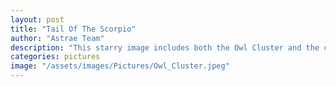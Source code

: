 ```yaml
---
layout: post
title: "Tail Of The Scorpio"
author: "Astrae Team"
description: "This starry image includes both the Owl Cluster and the constellation Cassiopeia. The Owl Cluster is bright enough to be observed even under mildly light-polluted skies. Captured from the Challakere campus of IISc using a 200 mm lens and a DSLR camera with an exposure time of ~33 minutes."
categories: pictures
image: "/assets/images/Pictures/Owl_Cluster.jpeg"
---
```

